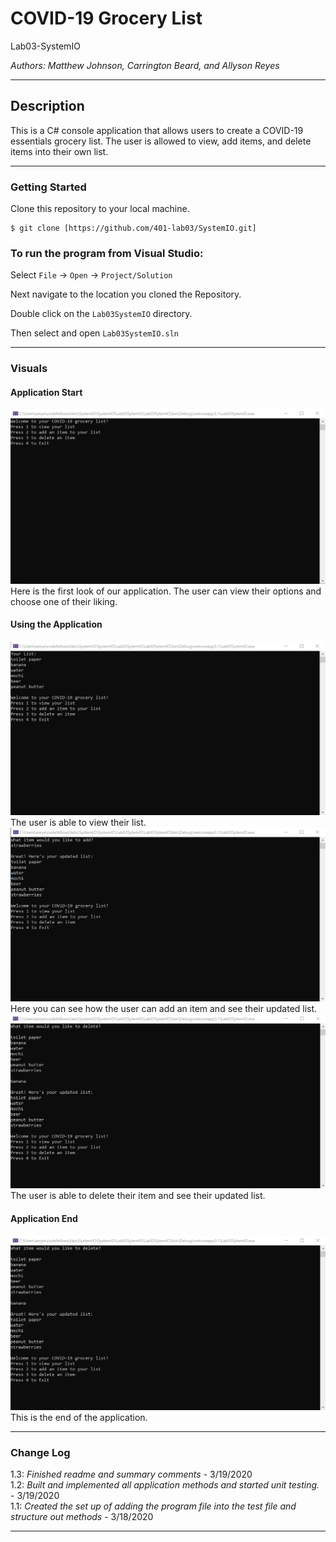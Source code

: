 # COVID-19 Grocery List

Lab03-SystemIO

*Authors: Matthew Johnson, Carrington Beard, and Allyson Reyes*

----

## Description
This is a C# console application that allows users to create a COVID-19 essentials grocery list. 
The user is allowed to view, add items, and delete items into their own list.

---

### Getting Started
Clone this repository to your local machine.

```
$ git clone [https://github.com/401-lab03/SystemIO.git]
```

### To run the program from Visual Studio:
Select ```File``` -> ```Open``` -> ```Project/Solution```

Next navigate to the location you cloned the Repository.

Double click on the ```Lab03SystemIO``` directory.

Then select and open ```Lab03SystemIO.sln```

---

### Visuals


#### Application Start
![First Look](./assests/first-look.png)  
Here is the first look of our application. The user can view their options and choose one of their liking. 
#### Using the Application
![View list](./assests/view.png)  
The user is able to view their list. 
![Adding an Item](./assests/add.png)  
Here you can see how the user can add an item and see their updated list.
![Deleting an Item](./assests/delete.png)  
The user is able to delete their item and see their updated list.

#### Application End
![End](./assests/delete.png)  
This is the end of the application. 

---

### Change Log
1.3: *Finished readme and summary comments* - 3/19/2020  
1.2: *Built and implemented all application methods and started unit testing.* - 3/19/2020  
1.1: *Created the set up of adding the program file into the test file and structure out methods* - 3/18/2020


------------------------------
